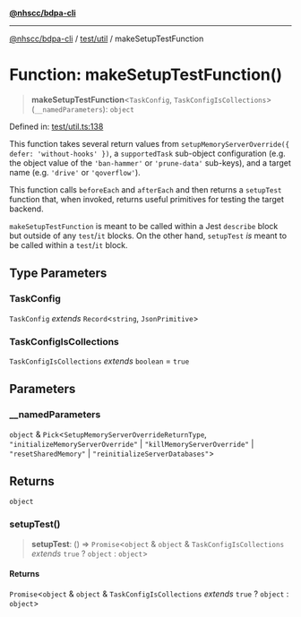 [**@nhscc/bdpa-cli**](../../../README.md)

***

[@nhscc/bdpa-cli](../../../README.md) / [test/util](../README.md) / makeSetupTestFunction

# Function: makeSetupTestFunction()

> **makeSetupTestFunction**\<`TaskConfig`, `TaskConfigIsCollections`\>(`__namedParameters`): `object`

Defined in: [test/util.ts:138](https://github.com/nhscc/bdpa-cli/blob/cc06230b8b3c4bd28c3da1903ce886e7c819a1ce/test/util.ts#L138)

This function takes several return values from `setupMemoryServerOverride({
defer: 'without-hooks' })`, a `supportedTask` sub-object configuration (e.g.
the object value of the `'ban-hammer'` or `'prune-data'` sub-keys), and a
target name (e.g. `'drive'` or `'qoverflow'`).

This function calls `beforeEach` and `afterEach` and then returns a
`setupTest` function that, when invoked, returns useful primitives for
testing the target backend.

`makeSetupTestFunction` is meant to be called within a Jest `describe` block
but outside of any `test`/`it` blocks. On the other hand, `setupTest` _is_
meant to be called within a `test`/`it` block.

## Type Parameters

### TaskConfig

`TaskConfig` *extends* `Record`\<`string`, `JsonPrimitive`\>

### TaskConfigIsCollections

`TaskConfigIsCollections` *extends* `boolean` = `true`

## Parameters

### \_\_namedParameters

`object` & `Pick`\<`SetupMemoryServerOverrideReturnType`, `"initializeMemoryServerOverride"` \| `"killMemoryServerOverride"` \| `"resetSharedMemory"` \| `"reinitializeServerDatabases"`\>

## Returns

`object`

### setupTest()

> **setupTest**: () => `Promise`\<`object` & `object` & `TaskConfigIsCollections` *extends* `true` ? `object` : `object`\>

#### Returns

`Promise`\<`object` & `object` & `TaskConfigIsCollections` *extends* `true` ? `object` : `object`\>
